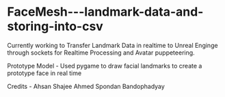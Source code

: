 # FaceMesh---landmark-data-and-storing-into-csv

Currently working to Transfer Landmark Data in realtime to Unreal Enginge through sockets for Realtime Processing and Avatar puppeteering.

Prototype Model - Used pygame to draw facial landmarks to create a prototype face in real time

Credits - 
  Ahsan Shajee Ahmed
  Spondan Bandophadyay

